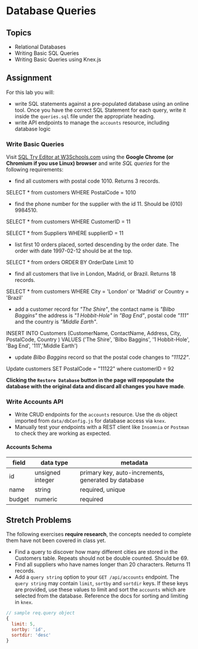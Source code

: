 # Database Queries

## Topics

- Relational Databases
- Writing Basic SQL Queries
- Writing Basic Queries using Knex.js

## Assignment


For this lab you will:

- write SQL statements against a pre-populated database using an online tool. Once you have the correct SQL Statement for each query, write it inside the `queries.sql` file under the appropriate heading.
- write API endpoints to manage the `accounts` resource, including database logic

### Write Basic Queries

Visit [SQL Try Editor at W3Schools.com](https://www.w3schools.com/Sql/tryit.asp?filename=trysql_select_top) using the **Google Chrome (or Chromium if you use Linux) browser** and write _SQL queries_ for the following requirements:

- find all customers with postal code 1010. Returns 3 records.

SELECT * from customers
WHERE PostalCode = 1010


- find the phone number for the supplier with the id 11. Should be (010) 9984510.

SELECT * from customers
WHERE CustomerID = 11

SELECT * from Suppliers
WHERE supplierID = 11

- list first 10 orders placed, sorted descending by the order date. The order with date 1997-02-12 should be at the top.

SELECT * from orders
ORDER BY OrderDate
Limit 10


- find all customers that live in London, Madrid, or Brazil. Returns 18 records.

SELECT * from customers
WHERE City = 'London' or 'Madrid' or Country = 'Brazil'

- add a customer record for _"The Shire"_, the contact name is _"Bilbo Baggins"_ the address is _"1 Hobbit-Hole"_ in _"Bag End"_, postal code _"111"_ and the country is _"Middle Earth"_.

INSERT INTO Customers (CustomerName, ContactName, Address, City, PostalCode, Country ) 
VALUES ('The Shire', 'Bilbo Baggins', '1 Hobbit-Hole', 'Bag End', '111','Middle Earth')

- update _Bilbo Baggins_ record so that the postal code changes to _"11122"_.

Update customers
SET PostalCode = "11122"
where customerID = 92

**Clicking the `Restore Database` button in the page will repopulate the database with the original data and discard all changes you have made**.

### Write Accounts API

- Write CRUD endpoints for the `accounts` resource. Use the `db` object imported from `data/dbConfig.js` for database access via `knex`.
- Manually test your endpoints with a REST client like `Insomnia` or `Postman` to check they are working as expected.

#### Accounts Schema

| field  | data type        | metadata                                            |
| ------ | ---------------- | --------------------------------------------------- |
| id     | unsigned integer | primary key, auto-increments, generated by database |
| name   | string           | required, unique                                    |
| budget | numeric          | required                                            |

## Stretch Problems

The following exercises **require research**, the concepts needed to complete them have not been covered in class yet.

- Find a query to discover how many different cities are stored in the Customers table. Repeats should not be double counted. Should be 69.
- Find all suppliers who have names longer than 20 characters. Returns 11 records.
- Add a `query string` option to your `GET /api/accounts` endpoint. The `query string` may contain `limit`, `sortby` and `sortdir` keys. If these keys are provided, use these values to limit and sort the `accounts` which are selected from the database. Reference the docs for sorting and limiting in `knex`.

```js
// sample req.query object
{
  limit: 5,
  sortby: 'id',
  sortdir: 'desc'
}
```

